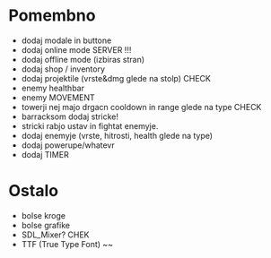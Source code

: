 # Pomembno

- dodaj modale in buttone
- dodaj online mode SERVER !!!
- dodaj offline mode (izbiras stran)
- dodaj shop / inventory
- dodaj projektile (vrste&dmg glede na stolp) CHECK
- enemy healthbar
- enemy MOVEMENT
- towerji nej majo drgacn cooldown in range glede na type CHECK
- barracksom dodaj stricke!
- stricki rabjo ustav in fightat enemyje.
- dodaj enemyje (vrste, hitrosti, health glede na type)
- dodaj powerupe/whatevr
- dodaj TIMER

# Ostalo

- bolse kroge
- bolse grafike
- SDL_Mixer? CHEK
- TTF (True Type Font) ~~
